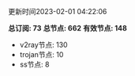 更新时间2023-02-01 04:22:06

**总订阅: 73**
**总节点: 662**
**有效节点: 148**
- v2ray节点: 130
- trojan节点: 10
- ss节点: 8
